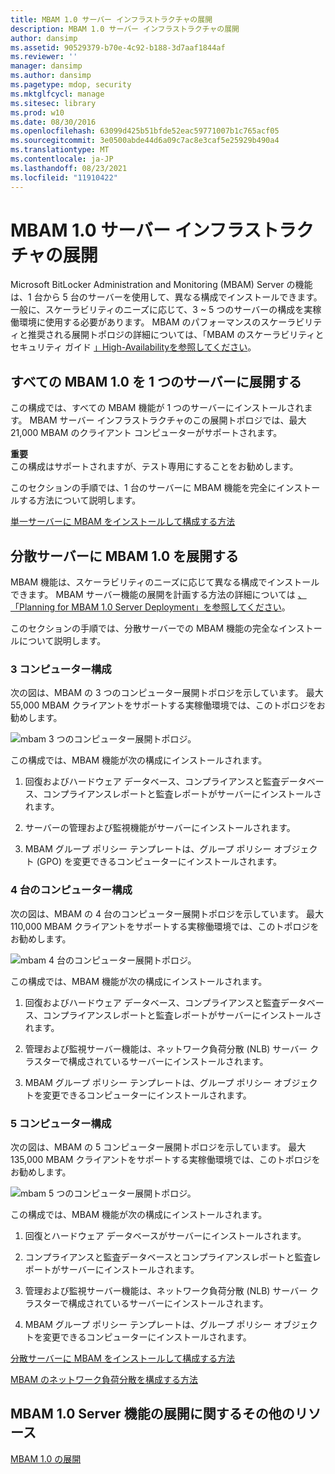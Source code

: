 ```yaml
---
title: MBAM 1.0 サーバー インフラストラクチャの展開
description: MBAM 1.0 サーバー インフラストラクチャの展開
author: dansimp
ms.assetid: 90529379-b70e-4c92-b188-3d7aaf1844af
ms.reviewer: ''
manager: dansimp
ms.author: dansimp
ms.pagetype: mdop, security
ms.mktglfcycl: manage
ms.sitesec: library
ms.prod: w10
ms.date: 08/30/2016
ms.openlocfilehash: 63099d425b51bfde52eac59771007b1c765acf05
ms.sourcegitcommit: 3e0500abde44d6a09c7ac8e3caf5e25929b490a4
ms.translationtype: MT
ms.contentlocale: ja-JP
ms.lasthandoff: 08/23/2021
ms.locfileid: "11910422"
---
```

# <a name="deploying-the-mbam-10-server-infrastructure"></a>MBAM 1.0 サーバー インフラストラクチャの展開


Microsoft BitLocker Administration and Monitoring (MBAM) Server の機能は、1 台から 5 台のサーバーを使用して、異なる構成でインストールできます。 一般に、スケーラビリティのニーズに応じて、3 ~ 5 つのサーバーの構成を実稼働環境に使用する必要があります。 MBAM のパフォーマンスのスケーラビリティと推奨される展開トポロジの詳細については、「MBAM のスケーラビリティとセキュリティ ガイド [」High-Availabilityを参照してください](https://go.microsoft.com/fwlink/p/?LinkId=258314)。

## <a name="deploy-all-mbam-10-on-a-single-server"></a>すべての MBAM 1.0 を 1 つのサーバーに展開する


この構成では、すべての MBAM 機能が 1 つのサーバーにインストールされます。 MBAM サーバー インフラストラクチャのこの展開トポロジでは、最大 21,000 MBAM のクライアント コンピューターがサポートされます。

**重要**  
この構成はサポートされますが、テスト専用にすることをお勧めします。

 

このセクションの手順では、1 台のサーバーに MBAM 機能を完全にインストールする方法について説明します。

[単一サーバーに MBAM をインストールして構成する方法](how-to-install-and-configure-mbam-on-a-single-server-mbam-1.md)

## <a name="deploy-mbam-10-on-distributed-servers"></a>分散サーバーに MBAM 1.0 を展開する


MBAM 機能は、スケーラビリティのニーズに応じて異なる構成でインストールできます。 MBAM サーバー機能の展開を計画する方法の詳細については [、「Planning for MBAM 1.0 Server Deployment」を参照してください](planning-for-mbam-10-server-deployment.md)。

このセクションの手順では、分散サーバーでの MBAM 機能の完全なインストールについて説明します。

### <a name="three-computer-configuration"></a>3 コンピューター構成

次の図は、MBAM の 3 つのコンピューター展開トポロジを示しています。 最大 55,000 MBAM クライアントをサポートする実稼働環境では、このトポロジをお勧めします。

![mbam 3 つのコンピューター展開トポロジ。](images/mbam-3-server.jpg)

この構成では、MBAM 機能が次の構成にインストールされます。

1.  回復およびハードウェア データベース、コンプライアンスと監査データベース、コンプライアンスレポートと監査レポートがサーバーにインストールされます。

2.  サーバーの管理および監視機能がサーバーにインストールされます。

3.  MBAM グループ ポリシー テンプレートは、グループ ポリシー オブジェクト (GPO) を変更できるコンピューターにインストールされます。

### <a name="four-computer-configuration"></a>4 台のコンピューター構成

次の図は、MBAM の 4 台のコンピューター展開トポロジを示しています。 最大 110,000 MBAM クライアントをサポートする実稼働環境では、このトポロジをお勧めします。

![mbam 4 台のコンピューター展開トポロジ。](images/mbam-4-computer.jpg)

この構成では、MBAM 機能が次の構成にインストールされます。

1.  回復およびハードウェア データベース、コンプライアンスと監査データベース、コンプライアンスレポートと監査レポートがサーバーにインストールされます。

2.  管理および監視サーバー機能は、ネットワーク負荷分散 (NLB) サーバー クラスターで構成されているサーバーにインストールされます。

3.  MBAM グループ ポリシー テンプレートは、グループ ポリシー オブジェクトを変更できるコンピューターにインストールされます。

### <a name="five-computer-configuration"></a>5 コンピューター構成

次の図は、MBAM の 5 コンピューター展開トポロジを示しています。 最大 135,000 MBAM クライアントをサポートする実稼働環境では、このトポロジをお勧めします。

![mbam 5 つのコンピューター展開トポロジ。](images/mbam-5-computer.jpg)

この構成では、MBAM 機能が次の構成にインストールされます。

1.  回復とハードウェア データベースがサーバーにインストールされます。

2.  コンプライアンスと監査データベースとコンプライアンスレポートと監査レポートがサーバーにインストールされます。

3.  管理および監視サーバー機能は、ネットワーク負荷分散 (NLB) サーバー クラスターで構成されているサーバーにインストールされます。

4.  MBAM グループ ポリシー テンプレートは、グループ ポリシー オブジェクトを変更できるコンピューターにインストールされます。

[分散サーバーに MBAM をインストールして構成する方法](how-to-install-and-configure-mbam-on-distributed-servers-mbam-1.md)

[MBAM のネットワーク負荷分散を構成する方法](how-to-configure-network-load-balancing-for-mbam.md)

## <a name="other-resources-for-mbam-10-server-features-deployment"></a>MBAM 1.0 Server 機能の展開に関するその他のリソース


[MBAM 1.0 の展開](deploying-mbam-10.md)

 

 





